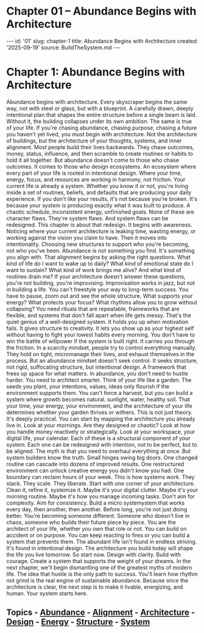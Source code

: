 # Chapter 01 – Abundance Begins with Architecture

--- id: '01' slug: chapter-1 title: Abundance Begins with Architecture created: '2025-09-19' source: BuildTheSystem.md ---

# Chapter 1: Abundance Begins with Architecture

Abundance begins with architecture. Every skyscraper begins the same way, not with steel or glass, but with a blueprint. A carefully drawn, deeply intentional plan that shapes the entire structure before a single beam is laid. Without it, the building collapses under its own ambition. The same is true of your life. If you're chasing abundance, chasing purpose, chasing a future you haven't yet lived, you must begin with architecture. Not the architecture of buildings, but the architecture of your thoughts, systems, and inner alignment. Most people build their lives backwards. They chase outcomes, money, status, influence, and then scramble to create routines or habits to hold it all together. But abundance doesn't come to those who chase outcomes. It comes to those who design ecosystems. An ecosystem where every part of your life is rooted in intentional design. Where your time, energy, focus, and resources are working in harmony, not friction. Your current life is already a system. Whether you know it or not, you're living inside a set of routines, beliefs, and defaults that are producing your daily experience. If you don't like your results, it's not because you're broken. It's because your system is producing exactly what it was built to produce. A chaotic schedule, inconsistent energy, unfinished goals. None of these are character flaws. They're system flaws. And system flaws can be redesigned. This chapter is about that redesign. It begins with awareness. Noticing where your current architecture is leaking time, wasting energy, or working against the vision you claim to have. Then it moves into intentionality. Choosing new structures to support who you're becoming, not who you've been. Abundance is not something you find. It's something you align with. That alignment begins by asking the right questions. What kind of life do I want to wake up to daily? What kind of emotional state do I want to sustain? What kind of work brings me alive? And what kind of routines drain me? If your architecture doesn't answer these questions, you're not building, you're improvising. Improvisation works in jazz, but not in building a life. You can't freestyle your way to long-term success. You have to pause, zoom out and see the whole structure. What supports your energy? What protects your focus? What rhythms allow you to grow without collapsing? You need rituals that are repeatable, frameworks that are flexible, and systems that don't fall apart when life gets messy. That's the quiet genius of a well-designed system. It holds you up when motivation fails. It gives structure to creativity. It lets you show up as your highest self without having to fight your lowest habits every morning. You don't have to win the battle of willpower if the system is built right. It carries you through the friction. In a scarcity mindset, people try to control everything manually. They hold on tight, micromanage their lives, and exhaust themselves in the process. But an abundance mindset doesn't seek control. It seeks structure, not rigid, suffocating structure, but intentional design. A framework that frees up space for what matters. In abundance, you don't need to hustle harder. You need to architect smarter. Think of your life like a garden. The seeds you plant, your intentions, values, ideas only flourish if the environment supports them. You can't force a harvest, but you can build a system where growth becomes natural. sunlight, water, healthy soil. That your time, your energy, your environment, and the architecture of your life determines whether your garden thrives or withers. This is not just theory. It's deeply practical. You can start by mapping the architecture you already live in. Look at your mornings. Are they designed or chaotic? Look at how you handle money reactively or strategically. Look at your workspace, your digital life, your calendar. Each of these is a structural component of your system. Each one can be redesigned with intention, not to be perfect, but to be aligned. The myth is that you need to overhaul everything at once. But system builders know the truth. Small hinges swing big doors. One changed routine can cascade into dozens of improved results. One restructured environment can unlock creative energy you didn't know you had. One boundary can reclaim hours of your week. This is how systems work. They stack. They scale. They liberate. Start with one corner of your architecture. Clean it, refine it, systemize it. Maybe it's your digital clutter. Maybe it's your morning routine. Maybe it's how you manage incoming tasks. Don't aim for complexity. Aim for consistency. Build a micro systemystem that works every day, then another, then another. Before long, you're not just doing better. You're becoming someone different. Someone who doesn't live in chaos, someone who builds their future piece by piece. You are the architect of your life, whether you own that role or not. You can build on accident or on purpose. You can keep reacting to fires or you can build a system that prevents them. The abundant life isn't found in endless striving. It's found in intentional design. The architecture you build today will shape the life you live tomorrow. So start now. Design with clarity. Build with courage. Create a system that supports the weight of your dreams. In the next chapter, we'll begin dismantling one of the greatest myths of modern life. The idea that hustle is the only path to success. You'll learn how rhythm not grind is the real engine of sustainable abundance. Because once the architecture is clear, the next step is to make it livable, energizing, and human. Your system starts here.

## Topics - [Abundance](docs/topics/abundance.md) - [Alignment](docs/topics/alignment.md) - [Architecture](docs/topics/architecture.md) - [Design](docs/topics/design.md) - [Energy](docs/topics/energy.md) - [Structure](docs/topics/structure.md) - [System](docs/topics/system.md)